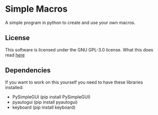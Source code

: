 # Simple Macros
 A simple program in python to create and use your own macros.

## License
 This software is licensed under the GNU GPL-3.0 license. What this does read [here](https://github.com/Livesi5e/Simple-Macros/blob/main/LICENSE)

## Dependencies
 If you want to work on this yourself you need to have these libraries installed:
 - PySimpleGUI (pip install PySimpleGUI)
 - pyautogui (pip install pyautogui)
 - keyboard (pip install keyboard)
